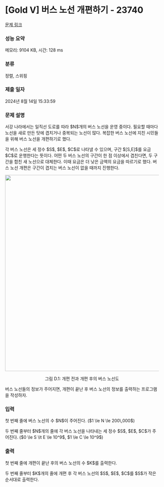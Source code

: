 # [Gold V] 버스 노선 개편하기 - 23740 

[문제 링크](https://www.acmicpc.net/problem/23740) 

### 성능 요약

메모리: 9104 KB, 시간: 128 ms

### 분류

정렬, 스위핑

### 제출 일자

2024년 8월 14일 15:33:59

### 문제 설명

<p>서강 나라에서는 일직선 도로를 따라 $N$개의 버스 노선을 운영 중이다. 필요할 때마다 노선을 새로 만든 탓에 겹치거나 중복되는 노선이 많다. 복잡한 버스 노선에 지친 시민들을 위해 버스 노선을 개편하기로 했다.</p>

<p>각 버스 노선은 세 정수 $S$, $E$, $C$로 나타낼 수 있으며, 구간 $[S,E]$를 요금 $C$로 운행한다는 뜻이다. 어떤 두 버스 노선의 구간이 한 점 이상에서 겹친다면, 두 구간을 합친 새 노선으로 대체한다. 이때 요금은 더 낮은 금액의 요금을 따르기로 했다. 버스 노선 개편은 구간이 겹치는 버스 노선이 없을 때까지 진행한다.</p>

<p style="text-align: center;"><img alt="" src="https://upload.acmicpc.net/e45a1d9d-b939-4c30-9292-a36372119a5b/-/preview/" style="width: 640px; max-width: 100%;"></p>

<p style="text-align: center;">그림 D.1: 개편 전과 개편 후의 버스 노선도</p>

<p>버스 노선들의 정보가 주어지면, 개편이 끝난 후 버스 노선의 정보를 출력하는 프로그램을 작성하자.</p>

### 입력 

 <p>첫 번째 줄에 버스 노선의 수 $N$이 주어진다. ($1 \le N \le 200\,000$)</p>

<p>두 번째 줄부터 $N$개의 줄에 각 버스 노선을 나타내는 세 정수 $S$, $E$, $C$가 주어진다. ($0 \le S \lt E \le 10^9$, $1 \le C \le 10^9$)</p>

### 출력 

 <p>첫 번째 줄에 개편이 끝난 후의 버스 노선의 수 $K$를 출력한다.</p>

<p>두 번째 줄부터 $K$개의 줄에 개편 후 각 버스 노선의 $S$, $E$, $C$를 $S$가 작은 순서대로 출력한다.</p>

